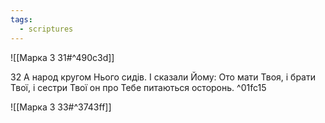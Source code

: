 ```yaml
---
tags:
  - scriptures
---
```


![[Марка 3 31#^490c3d]]

32 А народ кругом Нього сидів. І сказали Йому: Ото мати Твоя, і брати Твої, і сестри Твої он про Тебе питаються осторонь. ^01fc15

![[Марка 3 33#^3743ff]]